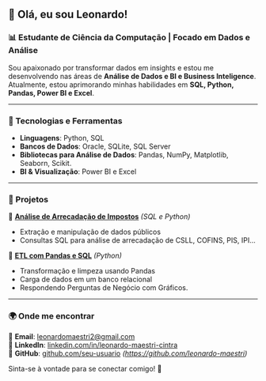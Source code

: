 ## 👋 Olá, eu sou Leonardo!
### 📊 Estudante de Ciência da Computação | Focado em Dados e Análise

Sou apaixonado por transformar dados em insights e estou me desenvolvendo nas áreas de **Análise de Dados e  BI e Business Inteligence**.
Atualmente, estou aprimorando minhas habilidades em **SQL, Python, Pandas, Power BI e Excel**.

---
### 🚀 Tecnologias e Ferramentas
- **Linguagens**: Python, SQL
- **Bancos de Dados**: Oracle, SQLite, SQL Server
- **Bibliotecas para Análise de Dados**: Pandas, NumPy, Matplotlib, Seaborn, Scikit.
- **BI & Visualização**: Power BI e Excel


---
### 📂 Projetos
🔹 **[Análise de Arrecadação de Impostos](#)** *(SQL e Python)*
- Extração e manipulação de dados públicos
- Consultas SQL para análise de arrecadação de CSLL, COFINS, PIS, IPI...

🔹 **[ETL com Pandas e SQL](#)** *(Python)*
- Transformação e limpeza usando Pandas
- Carga de dados em um banco relacional
- Respondendo Perguntas de Negócio com Gráficos.


---
### 🌍 Onde me encontrar
📧 **Email**: leonardomaestri2@gmail.com  
💼 **LinkedIn**: [linkedin.com/in/leonardo-maestri-cintra](https://www.linkedin.com/in/leonardo-maestri-cintra-84683125a/)  
📌 **GitHub**: [github.com/seu-usuario](https://github.com/) *(https://github.com/leonardo-maestri)*

Sinta-se à vontade para se conectar comigo! 🚀

